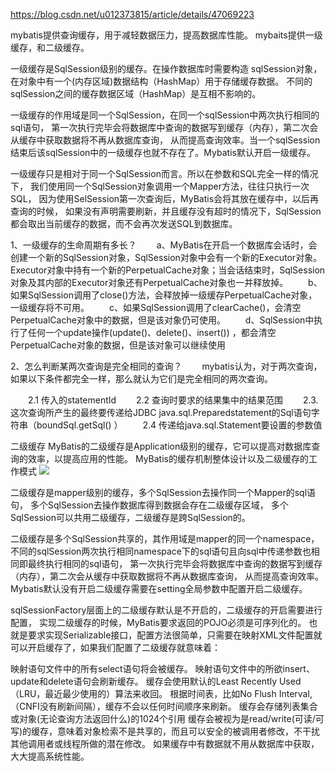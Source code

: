 https://blog.csdn.net/u012373815/article/details/47069223


mybatis提供查询缓存，用于减轻数据压力，提高数据库性能。
mybaits提供一级缓存，和二级缓存。

一级缓存是SqlSession级别的缓存。在操作数据库时需要构造 sqlSession对象，
在对象中有一个(内存区域)数据结构（HashMap）用于存储缓存数据。
不同的sqlSession之间的缓存数据区域（HashMap）是互相不影响的。

一级缓存的作用域是同一个SqlSession，在同一个sqlSession中两次执行相同的sql语句，
第一次执行完毕会将数据库中查询的数据写到缓存（内存），第二次会从缓存中获取数据将不再从数据库查询，
从而提高查询效率。当一个sqlSession结束后该sqlSession中的一级缓存也就不存在了。Mybatis默认开启一级缓存。

一级缓存只是相对于同一个SqlSession而言。所以在参数和SQL完全一样的情况下，
我们使用同一个SqlSession对象调用一个Mapper方法，往往只执行一次SQL，
因为使用SelSession第一次查询后，MyBatis会将其放在缓存中，以后再查询的时候，
如果没有声明需要刷新，并且缓存没有超时的情况下，SqlSession都会取出当前缓存的数据，而不会再次发送SQL到数据库。


1、一级缓存的生命周期有多长？
　　a、MyBatis在开启一个数据库会话时，会 创建一个新的SqlSession对象，SqlSession对象中会有一个新的Executor对象。
       Executor对象中持有一个新的PerpetualCache对象；当会话结束时，SqlSession对象及其内部的Executor对象还有PerpetualCache对象也一并释放掉。
　　b、如果SqlSession调用了close()方法，会释放掉一级缓存PerpetualCache对象，一级缓存将不可用。
　　c、如果SqlSession调用了clearCache()，会清空PerpetualCache对象中的数据，但是该对象仍可使用。
　　d、SqlSession中执行了任何一个update操作(update()、delete()、insert()) ，都会清空PerpetualCache对象的数据，但是该对象可以继续使用

 2、怎么判断某两次查询是完全相同的查询？
　　mybatis认为，对于两次查询，如果以下条件都完全一样，那么就认为它们是完全相同的两次查询。

　　2.1 传入的statementId
　　2.2 查询时要求的结果集中的结果范围
　　2.3. 这次查询所产生的最终要传递给JDBC java.sql.Preparedstatement的Sql语句字符串（boundSql.getSql() ）
　　2.4 传递给java.sql.Statement要设置的参数值



二级缓存
MyBatis的二级缓存是Application级别的缓存，它可以提高对数据库查询的效率，以提高应用的性能。 
MyBatis的缓存机制整体设计以及二级缓存的工作模式
![](img/001.png)

二级缓存是mapper级别的缓存，多个SqlSession去操作同一个Mapper的sql语句，
多个SqlSession去操作数据库得到数据会存在二级缓存区域，
多个SqlSession可以共用二级缓存，二级缓存是跨SqlSession的。

二级缓存是多个SqlSession共享的，其作用域是mapper的同一个namespace，
不同的sqlSession两次执行相同namespace下的sql语句且向sql中传递参数也相同即最终执行相同的sql语句，
第一次执行完毕会将数据库中查询的数据写到缓存（内存），第二次会从缓存中获取数据将不再从数据库查询，
从而提高查询效率。Mybatis默认没有开启二级缓存需要在setting全局参数中配置开启二级缓存。

sqlSessionFactory层面上的二级缓存默认是不开启的，二级缓存的开启需要进行配置，
实现二级缓存的时候，MyBatis要求返回的POJO必须是可序列化的。 
也就是要求实现Serializable接口，配置方法很简单，只需要在映射XML文件配置就可以开启缓存了<cache/>，如果我们配置了二级缓存就意味着：

映射语句文件中的所有select语句将会被缓存。
映射语句文件中的所欲insert、update和delete语句会刷新缓存。
缓存会使用默认的Least Recently Used（LRU，最近最少使用的）算法来收回。
根据时间表，比如No Flush Interval,（CNFI没有刷新间隔），缓存不会以任何时间顺序来刷新。
缓存会存储列表集合或对象(无论查询方法返回什么)的1024个引用
缓存会被视为是read/write(可读/可写)的缓存，意味着对象检索不是共享的，而且可以安全的被调用者修改，不干扰其他调用者或线程所做的潜在修改。
如果缓存中有数据就不用从数据库中获取，大大提高系统性能。